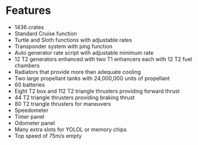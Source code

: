 # Features

- 1436 crates
- Standard Cruise function
- Turtle and Sloth functions with adjustable rates
- Transponder system with ping function
- Auto generator rate script with adjustable minimum rate
- 12 T2 generators enhanced with two T1 enhancers each with 12 T2 fuel chambers
- Radiators that provide more than adequate cooling
- Two large propellant tanks with 24,000,000 units of propellant
- 60 batteries
- Eight T2 box and 112 T2 triangle thrusters providing forward thrust
- 44 T2 triangle thrusters providing braking thrust
- 80 T2 triangle thrusters for maneuvers
- Speedometer
- Timer panel
- Odometer panel
- Many extra slots for YOLOL or memory chips
- Top speed of 75m/s empty
